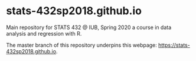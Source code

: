 # stats-432sp2018.github.io

Main repository for STATS 432 @ IUB, Spring 2020 a course in data analysis and regression with R.

The master branch of this repository underpins this webpage: https://stats-432sp2018.github.io.
